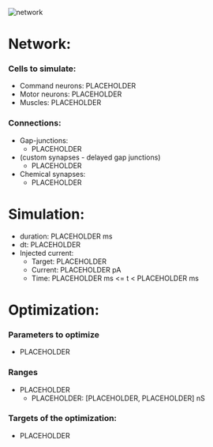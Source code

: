 ![network](_.png)

# Network:

### Cells to simulate:

- Command neurons: PLACEHOLDER
- Motor neurons: PLACEHOLDER
- Muscles: PLACEHOLDER

### Connections:

- Gap-junctions:
    - PLACEHOLDER
- (custom synapses - delayed gap junctions)
    - PLACEHOLDER
- Chemical synapses:
    - PLACEHOLDER


# Simulation:

- duration: PLACEHOLDER ms
- dt: PLACEHOLDER
- Injected current:
    - Target: PLACEHOLDER
    - Current: PLACEHOLDER pA
    - Time: PLACEHOLDER ms <= t < PLACEHOLDER ms

# Optimization:

### Parameters to optimize

- PLACEHOLDER

### Ranges

- PLACEHOLDER
    - PLACEHOLDER: [PLACEHOLDER, PLACEHOLDER] nS

### Targets of the optimization:

- PLACEHOLDER


